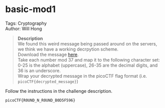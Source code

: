 # basic-mod1

Tags: Cryptography<br>
Author: Will Hong

> **Description**<br>
We found this weird message being passed around on the servers, we think we have a working decrpytion scheme.<br>
Download the message [here](https://artifacts.picoctf.net/c/399/message.txt). <br>
Take each number mod 37 and map it to the following character set: 0-25 is the alphabet (uppercase), 26-35 are the decimal digits, and 36 is an underscore.<br>
Wrap your decrypted message in the picoCTF flag format (i.e. `picoCTF{decrypted_message}`)

Follow the instructions in the challenge description.

`picoCTF{R0UND_N_R0UND_B0D5F596}`
